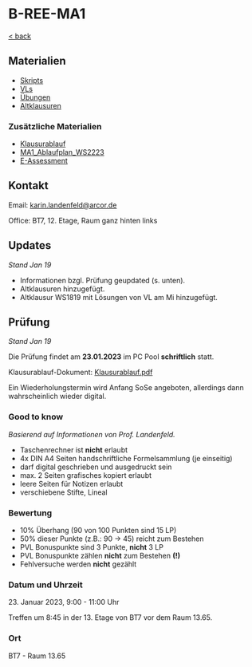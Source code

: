 # B-REE-MA1

[< back](../README.md)

## Materialien

- [Skripts](./Skripts/README.md)
- [VLs](./VLs/README.md)
- [Übungen](./Übungen/README.md)
- [Altklausuren](./Altklausuren/README.md)

### Zusätzliche Materialien

- [Klausurablauf](./Klausurablauf.pdf)
- [MA1_Ablaufplan_WS2223](./Extras/MA1_Ablaufplan_WS2223.pdf)
- [E-Assessment](./E-Assessment/README.md)

## Kontakt

Email: karin.landenfeld@arcor.de

Office: BT7, 12. Etage, Raum ganz hinten links

## Updates

_Stand Jan 19_

- Informationen bzgl. Prüfung geupdated (s. unten).
- Altklausuren hinzugefügt.
- Altklausur WS1819 mit Lösungen von VL am Mi hinzugefügt.

## Prüfung

_Stand Jan 19_

Die Prüfung findet am **23.01.2023** im PC Pool **schriftlich** statt.

Klausurablauf-Dokument: [Klausurablauf.pdf](./Klausurablauf.pdf)

Ein Wiederholungstermin wird Anfang SoSe angeboten, allerdings dann wahrscheinlich wieder digital.

### Good to know

_Basierend auf Informationen von Prof. Landenfeld._

- Taschenrechner ist **nicht** erlaubt
- 4x DIN A4 Seiten handschriftliche Formelsammlung (je einseitig)
- darf digital geschrieben und ausgedruckt sein
- max. 2 Seiten grafisches kopiert erlaubt
- leere Seiten für Notizen erlaubt
- verschiebene Stifte, Lineal

### Bewertung

- 10% Überhang (90 von 100 Punkten sind 15 LP)
- 50% dieser Punkte (z.B.: 90 -> 45) reicht zum Bestehen
- PVL Bonuspunkte sind 3 Punkte, **nicht** 3 LP
- PVL Bonuspunkte zählen **nicht** zum Bestehen **(!)**
- Fehlversuche werden **nicht** gezählt

### Datum und Uhrzeit

23\. Januar 2023, 9:00 - 11:00 Uhr

Treffen um 8:45 in der 13. Etage von BT7 vor dem Raum 13.65.

### Ort

BT7 - Raum 13.65
